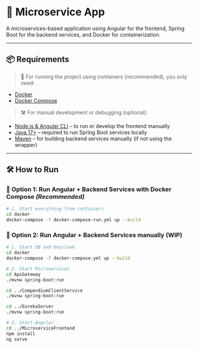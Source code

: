 # 🚀 Microservice App

A microservices-based application using Angular for the frontend, Spring Boot for the backend services, and Docker for containerization.

---

## 📦 Requirements
> 🐳 For running the project using containers (recommended), you only need:

- [Docker](https://docs.docker.com/get-docker/)
- [Docker Compose](https://docs.docker.com/compose/)

> 🛠️ For manual development or debugging (optional):

- [Node.js & Angular CLI](https://angular.io/guide/setup-local) – to run or develop the frontend manually
- [Java 17+](https://adoptium.net/) – required to run Spring Boot services locally
- [Maven](https://maven.apache.org/) – for building backend services manually (if not using the wrapper)

---

## 🛠️ How to Run

### 🔧 Option 1: Run Angular + Backend Services with Docker Compose *(Recommended)*

```bash
# 1. Start everything from containers
cd docker
docker-compose -f docker-compose-run.yml up --build
```

### 🔧 Option 2: Run Angular + Backend Services manually (WIP)

```bash
# 1. Start DB and Keycloak
cd docker
docker-compose -f docker-compose.yml up --build

# 2. Start Microservices
cd ApiGateway
./mvnw spring-boot:run

cd ../CompendiumClientService
./mvnw spring-boot:run

cd ../EurekaServer
./mvnw spring-boot:run

# 3. Start Angular
cd ../MicroserviceFrontend
npm install
ng serve
```